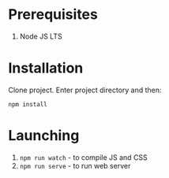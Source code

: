 # Prerequisites

1. Node JS LTS

# Installation

Clone project. Enter project directory and then:
```
npm install
```

# Launching

1. ```npm run watch``` - to compile JS and CSS
2. ```npm run serve``` - to run web server

